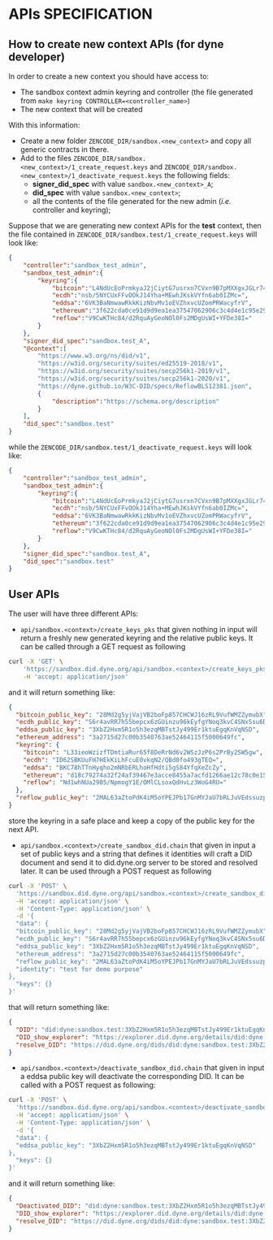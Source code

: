 # APIs SPECIFICATION

## How to create new context APIs (for dyne developer)
In order to create a new context you should have access to:
* The sandbox context admin keyring and controller (the file generated from `make keyring CONTROLLER=<controller_name>`)
* The new context that will be created

With this information:
* Create a new folder `ZENCODE_DIR/sandbox.<new_context>` and copy all generic contracts in there.
* Add to the files `ZENCODE_DIR/sandbox.<new_context>/1_create_request.keys` and `ZENCODE_DIR/sandbox.<new_context>/1_deactivate_request.keys` the following fields:
    * **signer_did_spec** with value `sandbox.<new_context>_A`;
    * **did_spec** with value `sandbox.<new_context>`;
    * all the contents of the file generated for the new admin (*i.e.* controller and keyring);

Suppose that we are generating new context APIs for the **test** context, then the file contained in `ZENCODE_DIR/sandbox.test/1_create_request.keys` will look like:
```json
{
    "controller":"sandbox_test_admin",
    "sandbox_test_admin":{
        "keyring":{
            "bitcoin":"L4NdUcEoPrmkyaJ2jCiytG7usrxn7CVxn9B7pMXXgxJGLr74NoxS",
            "ecdh":"nsb/5NYCUxFFvOOkJ14Yha+MEwhJKskVYfn6ab0IZMc=",
            "eddsa":"6VK3BaNmwawRkkKizNbvMv1oEVZhxvcUZomPRWacyfrV",
            "ethereum":"3f622cda0ce91d9d9ea1ea37547062906c3c4d4e1c95e29436ffadcc460e3d7a",
            "reflow":"V9CwKTHc84/d2RquAyGeoNOl0Fs2MDgUsWI+YFDe38I="
        }
    },
    "signer_did_spec":"sandbox.test_A",
    "@context":[
        "https://www.w3.org/ns/did/v1",
        "https://w3id.org/security/suites/ed25519-2018/v1",
        "https://w3id.org/security/suites/secp256k1-2019/v1",
        "https://w3id.org/security/suites/secp256k1-2020/v1",
        "https://dyne.github.io/W3C-DID/specs/ReflowBLS12381.json",
        {
            "description":"https://schema.org/description"
        }
    ],
    "did_spec":"sandbox.test"
}
```
while the `ZENCODE_DIR/sandbox.test/1_deactivate_request.keys` will look like:
```json
{
    "controller":"sandbox_test_admin",
    "sandbox_test_admin":{
        "keyring":{
            "bitcoin":"L4NdUcEoPrmkyaJ2jCiytG7usrxn7CVxn9B7pMXXgxJGLr74NoxS",
            "ecdh":"nsb/5NYCUxFFvOOkJ14Yha+MEwhJKskVYfn6ab0IZMc=",
            "eddsa":"6VK3BaNmwawRkkKizNbvMv1oEVZhxvcUZomPRWacyfrV",
            "ethereum":"3f622cda0ce91d9d9ea1ea37547062906c3c4d4e1c95e29436ffadcc460e3d7a",
            "reflow":"V9CwKTHc84/d2RquAyGeoNOl0Fs2MDgUsWI+YFDe38I="
        }
    },
    "signer_did_spec":"sandbox.test_A",
    "did_spec":"sandbox.test"
}
```

## User APIs
The user will have three different APIs:
* `api/sandbox.<context>/create_keys_pks` that given nothing in input will return a freshly new generated keyring and the relative public keys.
It can be called through a GET request as following 
```bash
curl -X 'GET' \
    'https://sandbox.did.dyne.org/api/sandbox.<context>/create_keys_pks' \
    -H 'accept: application/json'
```
and it will return something like:
```json
{
  "bitcoin_public_key": "28Md2g5yjVajVB2boFp857CHCWJ16zRL9VufWMZZymubX",
  "ecdh_public_key": "S6r4avRR7h55bepcx6zGUinzu96kEyfgYNoq3kvC4SNx5su6DLCQM4Bsw75ZgqCTfZbQKoxGVhtR7iyMWFzSaG6e",
  "eddsa_public_key": "3XbZ2Hxm5R1o5h3ezqMBTstJy499Er1ktuEgqKnVqNSD",
  "ethereum_address": "3a2715d27c00b3540763ae52464115f5000649fc",
  "keyring": {
    "bitcoin": "L33ieoWzizfTDmtiaRur65f8DeRrNd6v2WSzJzP6s2PrBy2SW5gw",
    "ecdh": "ID62SBKUuFH7HEkKiLhFcuE0vkqN2/QBd0fo493gTEQ=",
    "eddsa": "BKC78hTTnHyqho2mNRbERLhoHfHdti5gS84YfqXeZcZy",
    "ethereum": "d18c79274a32f24af39467e3acce8455a7acfd1266ae12c78c0e157f1cdd7294",
    "reflow": "Nd1whNUa2905/NpmogY1E/OMlCLsoxQdHvLz3WoG4RU="
  },
  "reflow_public_key": "2MAL63aZtoPdK4iM5oYPEJPb17GnMYJaU7bRLJuVEdssuzpZtaPWsECxBvLcbmYdfnBZZxLL7UrkrkNHNbEZhvfGcQntZ6rHJviJMCWHfELfMfEjps9SeBPGpz9t64P1Rt6RYV5G4CXfeBXK8gToQRpoXo9MGpoagT6ovGMMhWdUNoSX63o9vfdstWzqLk8c1V4fLDW6T2e5re6pyTiD5KbfMNmuapGjso6Gp4koeA6AoyEic9m8AXeR976qTHznLtcnb1"
}
```
store the keyring in a safe place and keep a copy of the public key for the next API.
* `api/sandbox.<context>/create_sandbox_did.chain` that given in input a set of public keys and a string that defines it identities will craft a DID document and send it to did.dyne.org server to be stored and resolved later. It can be used through a POST request as following
```bash
curl -X 'POST' \
  'https://sandbox.did.dyne.org/api/sandbox.<context>/create_sandbox_did.chain' \
  -H 'accept: application/json' \
  -H 'Content-Type: application/json' \
  -d '{
  "data": {
  "bitcoin_public_key": "28Md2g5yjVajVB2boFp857CHCWJ16zRL9VufWMZZymubX",
  "ecdh_public_key": "S6r4avRR7h55bepcx6zGUinzu96kEyfgYNoq3kvC4SNx5su6DLCQM4Bsw75ZgqCTfZbQKoxGVhtR7iyMWFzSaG6e",
  "eddsa_public_key": "3XbZ2Hxm5R1o5h3ezqMBTstJy499Er1ktuEgqKnVqNSD",
  "ethereum_address": "3a2715d27c00b3540763ae52464115f5000649fc",
  "reflow_public_key": "2MAL63aZtoPdK4iM5oYPEJPb17GnMYJaU7bRLJuVEdssuzpZtaPWsECxBvLcbmYdfnBZZxLL7UrkrkNHNbEZhvfGcQntZ6rHJviJMCWHfELfMfEjps9SeBPGpz9t64P1Rt6RYV5G4CXfeBXK8gToQRpoXo9MGpoagT6ovGMMhWdUNoSX63o9vfdstWzqLk8c1V4fLDW6T2e5re6pyTiD5KbfMNmuapGjso6Gp4koeA6AoyEic9m8AXeR976qTHznLtcnb1",
  "identity": "test for demo purpose"
},
  "keys": {}
}'
```
that will return something like:
```json
{
  "DID": "did:dyne:sandbox.test:3XbZ2Hxm5R1o5h3ezqMBTstJy499Er1ktuEgqKnVqNSD",
  "DID_show_explorer": "https://explorer.did.dyne.org/details/did:dyne:sandbox.test:3XbZ2Hxm5R1o5h3ezqMBTstJy499Er1ktuEgqKnVqNSD",
  "resolve_DID": "https://did.dyne.org/dids/did:dyne:sandbox.test:3XbZ2Hxm5R1o5h3ezqMBTstJy499Er1ktuEgqKnVqNSD"
}
```
* `api/sandbox.<context>/deactivate_sandbox_did.chain` that given in input a eddsa public key will deactivate the corresponding DID. It can be called with a POST request as following:
```bash
curl -X 'POST' \
  'https://sandbox.did.dyne.org/api/sandbox.<context>/deactivate_sandbox_did.chain' \
  -H 'accept: application/json' \
  -H 'Content-Type: application/json' \
  -d '{
  "data": {
  "eddsa_public_key": "3XbZ2Hxm5R1o5h3ezqMBTstJy499Er1ktuEgqKnVqNSD"
},
  "keys": {}
}'
```
and it will return something like:
```json
{
  "Deactivated_DID": "did:dyne:sandbox.test:3XbZ2Hxm5R1o5h3ezqMBTstJy499Er1ktuEgqKnVqNSD",
  "DID_show_explorer": "https://explorer.did.dyne.org/details/did:dyne:sandbox.test:3XbZ2Hxm5R1o5h3ezqMBTstJy499Er1ktuEgqKnVqNSD",
  "resolve_DID": "https://did.dyne.org/dids/did:dyne:sandbox.test:3XbZ2Hxm5R1o5h3ezqMBTstJy499Er1ktuEgqKnVqNSD"
}
```
